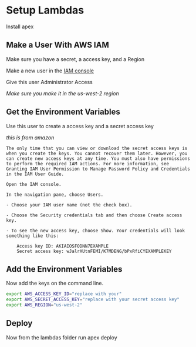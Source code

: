 # Setup Lambdas

Install apex

## Make a User With AWS IAM

Make sure you have a secret, a access key, and a Region

Make a new user in the [IAM console](https://console.aws.amazon.com/iam/home?region=us-west-2#/home)

Give this user Administrator Access

*Make sure you make it in the us-west-2 region*

## Get the Environment Variables

Use this user to create a access key and a secret access key

*this is from amazon*
```
The only time that you can view or download the secret access keys is when you create the keys. You cannot recover them later. However, you can create new access keys at any time. You must also have permissions to perform the required IAM actions. For more information, see Granting IAM User Permission to Manage Password Policy and Credentials in the IAM User Guide.

Open the IAM console.

In the navigation pane, choose Users.

- Choose your IAM user name (not the check box).

- Choose the Security credentials tab and then choose Create access key.

- To see the new access key, choose Show. Your credentials will look something like this:

    Access key ID: AKIAIOSFODNN7EXAMPLE
    Secret access key: wJalrXUtnFEMI/K7MDENG/bPxRfiCYEXAMPLEKEY
```

## Add the Environment Variables

Now add the keys on the command line.

```bash
export AWS_ACCESS_KEY_ID="replace with your"
export AWS_SECRET_ACCESS_KEY="replace with your secret access key"
export AWS_REGION="us-west-2"
```

## Deploy

Now from the lambdas folder run apex deploy 



